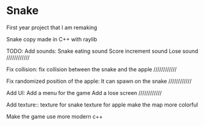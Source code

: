 # Snake
First year project that I am remaking

Snake copy made in C++ with raylib

TODO:
Add sounds:
Snake eating sound
Score increment sound
Lose sound
////////////

Fix collision:
fix collision between the snake and the apple
////////////

Fix randomized position of the apple:
It can spawn on the snake
////////////

Add UI:
Add a menu for the game
Add a lose screen
////////////

Add texture::
texture for snake
texture for apple
make the map more colorful


Make the game use more modern c++


